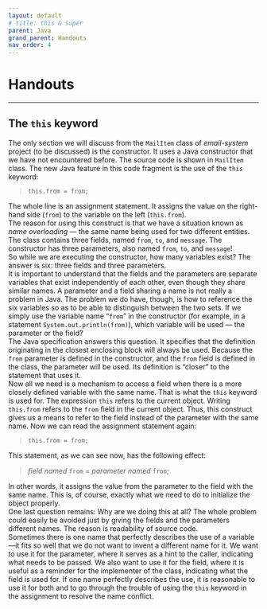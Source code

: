```yaml
---
layout: default
# title: this & super
parent: Java
grand_parent: Handouts
nav_order: 4
---
```


# Handouts
---
## The `this` keyword

The only section we will discuss from the `MailItem` class of *email-system* project (to be discussed) is the constructor. It uses a Java constructor that we have not encountered before. The source code is shown in `MailItem` class. The new Java feature in this code fragment is the use of the `this` keyword:  
> `this.from = from;`  

The whole line is an assignment statement. It assigns the value on the right-hand side (`from`) to the variable on the left (`this.from`).  
The reason for using this construct is that we have a situation known as *name overloading* — the same name being used for two different entities. The class contains three fields, named `from`, `to`, and `message`. The constructor has three parameters, also named `from`, `to`, and `message`!  
So while we are executing the constructor, how many variables exist? The answer is six: three fields and three parameters.  
It is important to understand that the fields and the parameters are separate variables that exist independently of each other, even though they share similar names. A parameter and a field sharing a name is not really a problem in Java.
The problem we do have, though, is how to reference the six variables so as to be able to distinguish between the two sets. If we simply use the variable name “`from`” in the constructor (for example, in a statement `System.out.println(from)`), which variable will be used — the parameter or the field?  
The Java specification answers this question. It specifies that the definition originating in the closest enclosing block will always be used. Because the `from` parameter is defined in the constructor, and the `from` field is defined in the class, the parameter will be used. Its definition is “closer” to the statement that uses it.  
Now all we need is a mechanism to access a field when there is a more closely defined variable with the same name. That is what the `this` keyword is used for. The expression `this` refers to the current object. Writing `this.from` refers to the `from` field in the current object. Thus, this construct gives us a means to refer to the field instead of the parameter with the same name. Now we can read the assignment statement again:  
> `this.from = from;`  

This statement, as we can see now, has the following effect:  
> *field named* `from` = *parameter named* `from`;  

In other words, it assigns the value from the parameter to the field with the same name. This is, of course, exactly what we need to do to initialize the object properly.  
One last question remains: Why are we doing this at all? The whole problem could easily be avoided just by giving the fields and the parameters different names. The reason is readability of source code.  
Sometimes there is one name that perfectly describes the use of a variable—it fits so well that we do not want to invent a different name for it. We want to use it for the parameter, where it serves as a hint to the caller, indicating what needs to be passed. We also want to use it for the field, where it is useful as a reminder for the implementer of the class, indicating what the field is used for. If one name perfectly describes the use, it is reasonable to use it for both and to go through the trouble of using the `this` keyword in the assignment to resolve the name conflict.